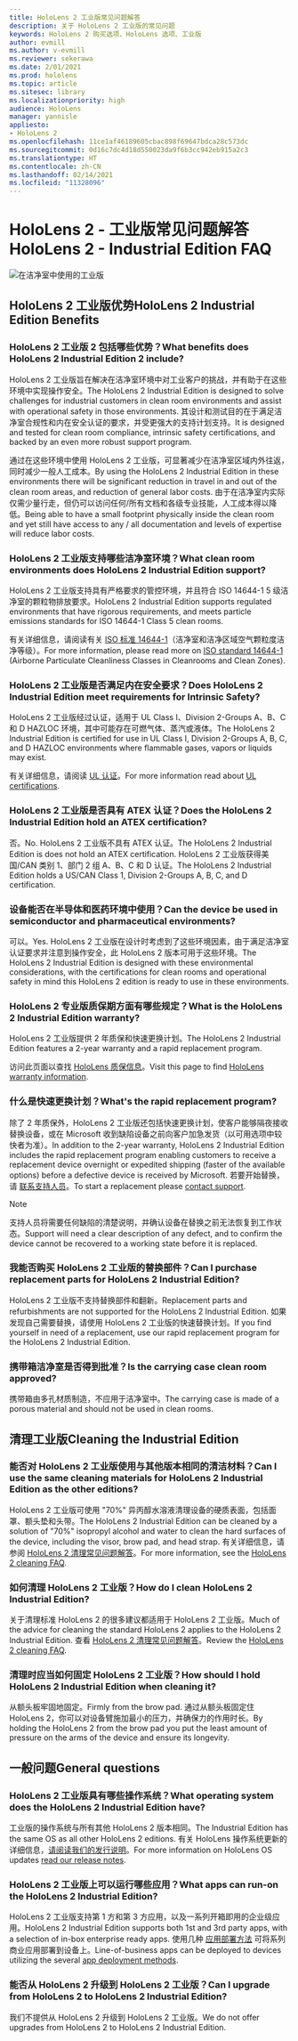 ```yaml
---
title: HoloLens 2 工业版常见问题解答
description: 关于 HoloLens 2 工业版的常见问题
keywords: HoloLens 2 购买选项、HoloLens 选项、工业版
author: evmill
ms.author: v-evmill
ms.reviewer: sekerawa
ms.date: 2/01/2021
ms.prod: hololens
ms.topic: article
ms.sitesec: library
ms.localizationpriority: high
audience: HoloLens
manager: yannisle
appliesto:
- HoloLens 2
ms.openlocfilehash: 11ce1af46189605cbac898f69647bdca28c573dc
ms.sourcegitcommit: 0d16c7dc4d18d550023da9f6b3cc942eb915a2c3
ms.translationtype: HT
ms.contentlocale: zh-CN
ms.lasthandoff: 02/14/2021
ms.locfileid: "11328096"
---
```

# <span data-ttu-id="4f520-104">HoloLens 2 - 工业版常见问题解答</span><span class="sxs-lookup"><span data-stu-id="4f520-104">HoloLens 2 - Industrial Edition FAQ</span></span>

![在洁净室中使用的工业版](./images/industrial-sku-with-remote-assist.png)

## <span data-ttu-id="4f520-106">HoloLens 2 工业版优势</span><span class="sxs-lookup"><span data-stu-id="4f520-106">HoloLens 2 Industrial Edition Benefits</span></span>

### <span data-ttu-id="4f520-107">HoloLens 2 工业版 2 包括哪些优势？</span><span class="sxs-lookup"><span data-stu-id="4f520-107">What benefits does HoloLens 2 Industrial Edition 2 include?</span></span>

<span data-ttu-id="4f520-108">HoloLens 2 工业版旨在解决在洁净室环境中对工业客户的挑战，并有助于在这些环境中实现操作安全。</span><span class="sxs-lookup"><span data-stu-id="4f520-108">The HoloLens 2 Industrial Edition is designed to solve challenges for industrial customers in clean room environments and assist with operational safety in those environments.</span></span> <span data-ttu-id="4f520-109">其设计和测试目的在于满足洁净室合规性和内在安全认证的要求，并受更强大的支持计划支持。</span><span class="sxs-lookup"><span data-stu-id="4f520-109">It is designed and tested for clean room compliance, intrinsic safety certifications, and backed by an even more robust support program.</span></span>

<span data-ttu-id="4f520-110">通过在这些环境中使用 HoloLens 2 工业版，可显著减少在洁净室区域内外往返，同时减少一般人工成本。</span><span class="sxs-lookup"><span data-stu-id="4f520-110">By using the HoloLens 2 Industrial Edition in these environments there will be significant reduction in travel in and out of the clean room areas, and reduction of general labor costs.</span></span> <span data-ttu-id="4f520-111">由于在洁净室内实际仅需少量行走，但仍可以访问任何/所有文档和各级专业技能，人工成本得以降低。</span><span class="sxs-lookup"><span data-stu-id="4f520-111">Being able to have a small footprint physically inside the clean room and yet still have access to any / all documentation and levels of expertise will reduce labor costs.</span></span>

### <span data-ttu-id="4f520-112">HoloLens 2 工业版支持哪些洁净室环境？</span><span class="sxs-lookup"><span data-stu-id="4f520-112">What clean room environments does HoloLens 2 Industrial Edition support?</span></span>

<span data-ttu-id="4f520-113">HoloLens 2 工业版支持具有严格要求的管控环境，并且符合 ISO 14644-1 5 级洁净室的颗粒物排放要求。</span><span class="sxs-lookup"><span data-stu-id="4f520-113">HoloLens 2 Industrial Edition supports regulated environments that have rigorous requirements, and meets particle emissions standards for ISO 14644-1 Class 5 clean rooms.</span></span>

<span data-ttu-id="4f520-114">有关详细信息，请阅读有关 [ISO 标准 14644-1](https://www.iso.org/standard/53394.html)（洁净室和洁净区域空气颗粒度洁净等级）。</span><span class="sxs-lookup"><span data-stu-id="4f520-114">For more information, please read more on [ISO standard 14644-1](https://www.iso.org/standard/53394.html) (Airborne Particulate Cleanliness Classes in Cleanrooms and Clean Zones).</span></span>

### <span data-ttu-id="4f520-115">HoloLens 2 工业版是否满足内在安全要求？</span><span class="sxs-lookup"><span data-stu-id="4f520-115">Does HoloLens 2 Industrial Edition meet requirements for Intrinsic Safety?</span></span>

<span data-ttu-id="4f520-116">HoloLens 2 工业版经过认证，适用于 UL Class I、Division 2-Groups A、B、C 和 D HAZLOC 环境，其中可能存在可燃气体、蒸汽或液体。</span><span class="sxs-lookup"><span data-stu-id="4f520-116">The HoloLens 2 Industrial Edition is certified for use in UL Class I, Division 2-Groups A, B, C, and D HAZLOC environments where flammable gases, vapors or liquids may exist.</span></span>

<span data-ttu-id="4f520-117">有关详细信息，请阅读 [UL 认证](https://www.ul.com/services/ul-and-c-ul-hazardous-areas-certification-north-america?csrf-token=CIwNZNlR4XbisJF39I8yWnWX9wX4WFoz&amp;Search=UL+Class+I%2C+Dev+2+&amp;search-submit=Search)。</span><span class="sxs-lookup"><span data-stu-id="4f520-117">For more information read about [UL certifications](https://www.ul.com/services/ul-and-c-ul-hazardous-areas-certification-north-america?csrf-token=CIwNZNlR4XbisJF39I8yWnWX9wX4WFoz&amp;Search=UL+Class+I%2C+Dev+2+&amp;search-submit=Search).</span></span>

### <span data-ttu-id="4f520-118">HoloLens 2 工业版是否具有 ATEX 认证？</span><span class="sxs-lookup"><span data-stu-id="4f520-118">Does the HoloLens 2 Industrial Edition hold an ATEX certification?</span></span>

<span data-ttu-id="4f520-119">否。</span><span class="sxs-lookup"><span data-stu-id="4f520-119">No.</span></span> <span data-ttu-id="4f520-120">HoloLens 2 工业版不具有 ATEX 认证。</span><span class="sxs-lookup"><span data-stu-id="4f520-120">The HoloLens 2 Industrial Edition is does not hold an ATEX certification.</span></span> <span data-ttu-id="4f520-121">HoloLens 2 工业版获得美国/CAN 类别 1、部门 2 组 A、B、C 和 D 认证。</span><span class="sxs-lookup"><span data-stu-id="4f520-121">The HoloLens 2 Industrial Edition holds a US/CAN Class 1, Division 2-Groups A, B, C, and D certification.</span></span>

### <span data-ttu-id="4f520-122">设备能否在半导体和医药环境中使用？</span><span class="sxs-lookup"><span data-stu-id="4f520-122">Can the device be used in semiconductor and pharmaceutical environments?</span></span>

<span data-ttu-id="4f520-123">可以。</span><span class="sxs-lookup"><span data-stu-id="4f520-123">Yes.</span></span> <span data-ttu-id="4f520-124">HoloLens 2 工业版在设计时考虑到了这些环境因素，由于满足洁净室认证要求并注意到操作安全，此 HoloLens 2 版本可用于这些环境。</span><span class="sxs-lookup"><span data-stu-id="4f520-124">The HoloLens 2 Industrial Edition is designed with these environmental considerations, with the certifications for clean rooms and operational safety in mind this HoloLens 2 edition is ready to use in these environments.</span></span>

### <span data-ttu-id="4f520-125">HoloLens 2 专业版质保期方面有哪些规定？</span><span class="sxs-lookup"><span data-stu-id="4f520-125">What is the HoloLens 2 Industrial Edition warranty?</span></span>

<span data-ttu-id="4f520-126">HoloLens 2 工业版提供 2 年质保和快速更换计划。</span><span class="sxs-lookup"><span data-stu-id="4f520-126">The HoloLens 2 Industrial Edition features a 2-year warranty and a rapid replacement program.</span></span>

<span data-ttu-id="4f520-127">访问此页面以查找 [HoloLens 质保信息](https://support.microsoft.com/warranty)。</span><span class="sxs-lookup"><span data-stu-id="4f520-127">Visit this page to find [HoloLens warranty information](https://support.microsoft.com/warranty).</span></span>

### <span data-ttu-id="4f520-128">什么是快速更换计划？</span><span class="sxs-lookup"><span data-stu-id="4f520-128">What&#39;s the rapid replacement program?</span></span>

<span data-ttu-id="4f520-129">除了 2 年质保外，HoloLens 2 工业版还包括快速更换计划，使客户能够隔夜接收替换设备，或在 Microsoft 收到缺陷设备之前向客户加急发货（以可用选项中较快者为准）。</span><span class="sxs-lookup"><span data-stu-id="4f520-129">In addition to the 2-year warranty, HoloLens 2 Industrial Edition includes the rapid replacement program enabling customers to receive a replacement device overnight or expedited shipping (faster of the available options) before a defective device is received by Microsoft.</span></span> <span data-ttu-id="4f520-130">若要开始替换，请 [联系支持人员](https://aka.ms/hololenssupport)。</span><span class="sxs-lookup"><span data-stu-id="4f520-130">To start a replacement please [contact support](https://aka.ms/hololenssupport).</span></span>

> [!NOTE]
> <span data-ttu-id="4f520-131">支持人员将需要任何缺陷的清楚说明，并确认设备在替换之前无法恢复到工作状态。</span><span class="sxs-lookup"><span data-stu-id="4f520-131">Support will need a clear description of any defect, and to confirm the device cannot be recovered to a working state before it is replaced.</span></span>

### <span data-ttu-id="4f520-132">我能否购买 HoloLens 2 工业版的替换部件？</span><span class="sxs-lookup"><span data-stu-id="4f520-132">Can I purchase replacement parts for HoloLens 2 Industrial Edition?</span></span>

<span data-ttu-id="4f520-133">HoloLens 2 工业版不支持替换部件和翻新。</span><span class="sxs-lookup"><span data-stu-id="4f520-133">Replacement parts and refurbishments are not supported for the HoloLens 2 Industrial Edition.</span></span> <span data-ttu-id="4f520-134">如果发现自己需要替换，请使用 HoloLens 2 工业版的快速替换计划。</span><span class="sxs-lookup"><span data-stu-id="4f520-134">If you find yourself in need of a replacement, use our rapid replacement program for the HoloLens 2 Industrial Edition.</span></span>

### <span data-ttu-id="4f520-135">携带箱洁净室是否得到批准？</span><span class="sxs-lookup"><span data-stu-id="4f520-135">Is the carrying case clean room approved?</span></span>

<span data-ttu-id="4f520-136">携带箱由多孔材质制造，不应用于洁净室中。</span><span class="sxs-lookup"><span data-stu-id="4f520-136">The carrying case is made of a porous material and should not be used in clean rooms.</span></span>

## <span data-ttu-id="4f520-137">清理工业版</span><span class="sxs-lookup"><span data-stu-id="4f520-137">Cleaning the Industrial Edition</span></span>

### <span data-ttu-id="4f520-138">能否对 HoloLens 2 工业版使用与其他版本相同的清洁材料？</span><span class="sxs-lookup"><span data-stu-id="4f520-138">Can I use the same cleaning materials for HoloLens 2 Industrial Edition as the other editions?</span></span>

<span data-ttu-id="4f520-139">HoloLens 2 工业版可使用 &quot;70%&quot; 异丙醇水溶液清理设备的硬质表面，包括面罩、额头垫和头带。</span><span class="sxs-lookup"><span data-stu-id="4f520-139">The HoloLens 2 Industrial Edition can be cleaned by a solution of &quot;70%&quot; isopropyl alcohol and water to clean the hard surfaces of the device, including the visor, brow pad, and head strap.</span></span> <span data-ttu-id="4f520-140">有关详细信息，请参阅 [HoloLens 2 清理常见问题解答](https://docs.microsoft.com/hololens/hololens2-maintenance)。</span><span class="sxs-lookup"><span data-stu-id="4f520-140">For more information, see the [HoloLens 2 cleaning FAQ](https://docs.microsoft.com/hololens/hololens2-maintenance).</span></span>

### <span data-ttu-id="4f520-141">如何清理 HoloLens 2 工业版？</span><span class="sxs-lookup"><span data-stu-id="4f520-141">How do I clean HoloLens 2 Industrial Edition?</span></span>

<span data-ttu-id="4f520-142">关于清理标准 HoloLens 2 的很多建议都适用于 HoloLens 2 工业版。</span><span class="sxs-lookup"><span data-stu-id="4f520-142">Much of the advice for cleaning the standard HoloLens 2 applies to the HoloLens 2 Industrial Edition.</span></span> <span data-ttu-id="4f520-143">查看 [HoloLens 2 清理常见问题解答](https://docs.microsoft.com/hololens/hololens2-maintenance)。</span><span class="sxs-lookup"><span data-stu-id="4f520-143">Review the [HoloLens 2 cleaning FAQ](https://docs.microsoft.com/hololens/hololens2-maintenance).</span></span>

### <span data-ttu-id="4f520-144">清理时应当如何固定 HoloLens 2 工业版？</span><span class="sxs-lookup"><span data-stu-id="4f520-144">How should I hold HoloLens 2 Industrial Edition when cleaning it?</span></span>

<span data-ttu-id="4f520-145">从额头板牢固地固定。</span><span class="sxs-lookup"><span data-stu-id="4f520-145">Firmly from the brow pad.</span></span> <span data-ttu-id="4f520-146">通过从额头板固定住 HoloLens 2，你可以对设备臂施加最小的压力，并确保力的作用时长。</span><span class="sxs-lookup"><span data-stu-id="4f520-146">By holding the HoloLens 2 from the brow pad you put the least amount of pressure on the arms of the device and ensure its longevity.</span></span>

## <span data-ttu-id="4f520-147">一般问题</span><span class="sxs-lookup"><span data-stu-id="4f520-147">General questions</span></span>

### <span data-ttu-id="4f520-148">HoloLens 2 工业版具有哪些操作系统？</span><span class="sxs-lookup"><span data-stu-id="4f520-148">What operating system does the HoloLens 2 Industrial Edition have?</span></span>

<span data-ttu-id="4f520-149">工业版的操作系统与所有其他 HoloLens 2 版本相同。</span><span class="sxs-lookup"><span data-stu-id="4f520-149">The Industrial Edition has the same OS as all other HoloLens 2 editions.</span></span> <span data-ttu-id="4f520-150">有关 HoloLens 操作系统更新的详细信息，[请阅读我们的发行说明](hololens-release-notes.md)。</span><span class="sxs-lookup"><span data-stu-id="4f520-150">For more information on HoloLens OS updates [read our release notes](hololens-release-notes.md).</span></span>

### <span data-ttu-id="4f520-151">HoloLens 2 工业版上可以运行哪些应用？</span><span class="sxs-lookup"><span data-stu-id="4f520-151">What apps can run-on the HoloLens 2 Industrial Edition?</span></span>

<span data-ttu-id="4f520-152">HoloLens 2 工业版支持第 1 方和第 3 方应用，以及一系列开箱即用的企业级应用。</span><span class="sxs-lookup"><span data-stu-id="4f520-152">HoloLens 2 Industrial Edition supports both 1st and 3rd party apps, with a selection of in-box enterprise ready apps.</span></span> <span data-ttu-id="4f520-153">使用几种 [应用部署方法](https://docs.microsoft.com/hololens/app-deploy-overview) 可将系列商业应用部署到设备上。</span><span class="sxs-lookup"><span data-stu-id="4f520-153">Line-of-business apps can be deployed to devices utilizing the several  [app deployment methods](https://docs.microsoft.com/hololens/app-deploy-overview).</span></span>

### <span data-ttu-id="4f520-154">能否从 HoloLens 2 升级到 HoloLens 2 工业版？</span><span class="sxs-lookup"><span data-stu-id="4f520-154">Can I upgrade from HoloLens 2 to HoloLens 2 Industrial Edition?</span></span>

<span data-ttu-id="4f520-155">我们不提供从 HoloLens 2 升级到 HoloLens 2 工业版。</span><span class="sxs-lookup"><span data-stu-id="4f520-155">We do not offer upgrades from HoloLens 2 to HoloLens 2 Industrial Edition.</span></span>
